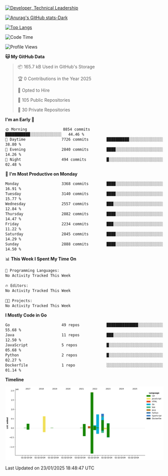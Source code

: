 <div>
  <a href="https://www.linkedin.com/in/arielpineiro/" target="_blank" rel="nofollow noopener noreferrer">
    <img src="https://img.shields.io/badge/-LinkedIn-%230077B5?style=for-the-badge&logo=linkedin&logoColor=white" alt="Developer, Technical Leadership" title="Ariel Piñeiro">
  </a>
</div>

[![Anurag's GitHub stats-Dark](https://github-readme-stats.vercel.app/api?username=arielsrv&show_icons=true&theme=dark#gh-dark-mode-only)](https://github.com/anuraghazra/github-readme-stats#gh-dark-mode-only)

[![Top Langs](https://github-readme-stats.vercel.app/api/top-langs/?username=arielsrv&layout=compact&langs_count=10&theme=dark#gh-dark-mode-only)](https://github.com/anuraghazra/github-readme-stats&theme=dark#gh-dark-mode-only)

<!--START_SECTION:waka-->
![Code Time](http://img.shields.io/badge/Code%20Time-1%2C110%20hrs%201%20min-blue)

![Profile Views](http://img.shields.io/badge/Profile%20Views-0-blue)

**🐱 My GitHub Data** 

> 📦 165.7 kB Used in GitHub's Storage 
 > 
> 🏆 0 Contributions in the Year 2025
 > 
> 💼 Opted to Hire
 > 
> 📜 105 Public Repositories 
 > 
> 🔑 30 Private Repositories 
 > 
**I'm an Early 🐤** 

```text
🌞 Morning                8854 commits        ███████████░░░░░░░░░░░░░░   44.46 % 
🌆 Daytime                7726 commits        ██████████░░░░░░░░░░░░░░░   38.80 % 
🌃 Evening                2840 commits        ████░░░░░░░░░░░░░░░░░░░░░   14.26 % 
🌙 Night                  494 commits         █░░░░░░░░░░░░░░░░░░░░░░░░   02.48 % 
```
📅 **I'm Most Productive on Monday** 

```text
Monday                   3368 commits        ████░░░░░░░░░░░░░░░░░░░░░   16.91 % 
Tuesday                  3140 commits        ████░░░░░░░░░░░░░░░░░░░░░   15.77 % 
Wednesday                2557 commits        ███░░░░░░░░░░░░░░░░░░░░░░   12.84 % 
Thursday                 2882 commits        ████░░░░░░░░░░░░░░░░░░░░░   14.47 % 
Friday                   2234 commits        ███░░░░░░░░░░░░░░░░░░░░░░   11.22 % 
Saturday                 2845 commits        ████░░░░░░░░░░░░░░░░░░░░░   14.29 % 
Sunday                   2888 commits        ████░░░░░░░░░░░░░░░░░░░░░   14.50 % 
```


📊 **This Week I Spent My Time On** 

```text
💬 Programming Languages: 
No Activity Tracked This Week

🔥 Editors: 
No Activity Tracked This Week

🐱‍💻 Projects: 
No Activity Tracked This Week
```

**I Mostly Code in Go** 

```text
Go                       49 repos            ██████████████░░░░░░░░░░░   55.68 % 
Java                     11 repos            ███░░░░░░░░░░░░░░░░░░░░░░   12.50 % 
JavaScript               5 repos             █░░░░░░░░░░░░░░░░░░░░░░░░   05.68 % 
Python                   2 repos             █░░░░░░░░░░░░░░░░░░░░░░░░   02.27 % 
Dockerfile               1 repo              ░░░░░░░░░░░░░░░░░░░░░░░░░   01.14 % 
```



**Timeline**

![Lines of Code chart](https://raw.githubusercontent.com/arielsrv/arielsrv/main/assets/bar_graph.png)


 Last Updated on 23/01/2025 18:48:47 UTC
<!--END_SECTION:waka-->
